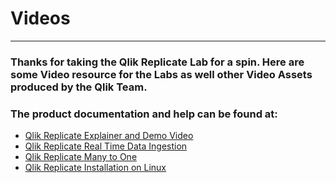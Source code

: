 # Videos
______________

### Thanks for taking the Qlik Replicate Lab for a spin. Here are some Video resource for the Labs as well other Video Assets produced by the Qlik Team.
### The product documentation and help can be found at:

- [Qlik Replicate Explainer and Demo Video](https://youtu.be/3UBa5WgOfio)
- [Qlik Replicate Real Time Data Ingestion](https://youtu.be/qU7tF7npJt0)
- [Qlik Replicate Many to One](https://youtu.be/0mka2LNf7Sg)
- [Qlik Replicate Installation on Linux](https://youtu.be/tMJhi2U2JLw)